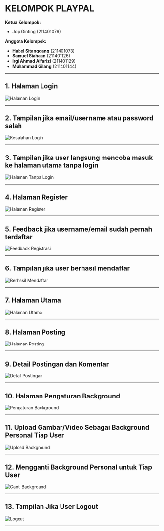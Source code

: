 # **KELOMPOK PLAYPAL**

 **Ketua Kelompok:**
- Jop Ginting (211401079)

**Anggota Kelompok:**
- **Habel Sitanggang** (211401073)  
- **Samuel Siahaan** (211401126)  
- **Irgi Ahmad Alfarizi** (211401129)  
- **Muhammad Gilang** (211401144)  

---

## **1. Halaman Login**  
![Halaman Login](https://github.com/user-attachments/assets/57c5189d-99bc-40eb-9257-f2d738caa7f7)

---

## **2. Tampilan jika email/username atau password salah**  
![Kesalahan Login](https://github.com/user-attachments/assets/eba0ef4e-071a-40b5-ad0d-a37a6f1cc7e6)

---

## **3. Tampilan jika user langsung mencoba masuk ke halaman utama tanpa login**  
![Halaman Tanpa Login](https://github.com/user-attachments/assets/74405694-48ca-4a27-9657-e2461801eba7)

---

## **4. Halaman Register**  
![Halaman Register](https://github.com/user-attachments/assets/4e7709d5-b26e-448c-92b7-d34899bdabe3)

---

## **5. Feedback jika username/email sudah pernah terdaftar**  
![Feedback Registrasi](https://github.com/user-attachments/assets/ef6348fe-f6ac-4eda-8629-0a706ddd576d)

---

## **6. Tampilan jika user berhasil mendaftar**  
![Berhasil Mendaftar](https://github.com/user-attachments/assets/c7f1dfe6-91e4-40f2-88e4-0864528d1c8c)

---

## **7. Halaman Utama**  
![Halaman Utama](https://github.com/user-attachments/assets/66e05c58-d179-4433-a556-19b4669de41f)

---

## **8. Halaman Posting**  
![Halaman Posting](https://github.com/user-attachments/assets/53e68ecb-b38d-47e6-beb0-30273530fb34)

---

## **9. Detail Postingan dan Komentar**  
![Detail Postingan](https://github.com/user-attachments/assets/6600726b-053a-4079-b5bc-e039dfef1fe2)

---

## **10. Halaman Pengaturan Background**  
![Pengaturan Background](https://github.com/user-attachments/assets/dbffc933-3eba-4dd4-864c-3d52a563f41e)

---

## **11. Upload Gambar/Video Sebagai Background Personal Tiap User**  
![Upload Background](https://github.com/user-attachments/assets/5c743907-b624-4e8b-a8fe-0a61cfddb5d7)

---

## **12. Mengganti Background Personal untuk Tiap User**  
![Ganti Background](https://github.com/user-attachments/assets/005696f4-a710-40c9-97c6-cb899544bbf4)

---

## **13. Tampilan Jika User Logout**  
![Logout](https://github.com/user-attachments/assets/f4a405d0-1d4b-49d1-bc43-ef233f3b7262)

---
